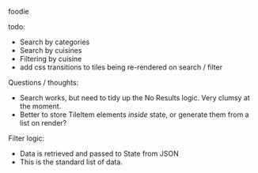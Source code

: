 foodie


todo:
- Search by categories
- Search by cuisines
- Filtering by cuisine
- add css transitions to tiles being re-rendered on search / filter


Questions / thoughts:
- Search works, but need to tidy up the No Results logic. Very clumsy at the moment.
- Better to store TileItem elements _inside_ state, or generate them from a list on render?


 Filter logic:

- Data is retrieved and passed to State from JSON
- This is the standard list of data. 
